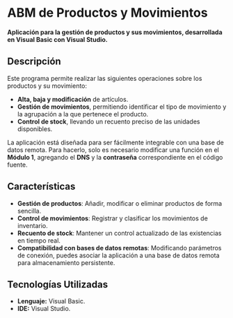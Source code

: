 # ABM de Productos y Movimientos

**Aplicación para la gestión de productos y sus movimientos, desarrollada en Visual Basic con Visual Studio.**

## Descripción

Este programa permite realizar las siguientes operaciones sobre los productos y su movimiento:

- **Alta, baja y modificación** de artículos.
- **Gestión de movimientos**, permitiendo identificar el tipo de movimiento y la agrupación a la que pertenece el producto.
- **Control de stock**, llevando un recuento preciso de las unidades disponibles.

La aplicación está diseñada para ser fácilmente integrable con una base de datos remota. Para hacerlo, solo es necesario modificar una función en el **Módulo 1**, agregando el **DNS** y la **contraseña** correspondiente en el código fuente.

## Características

- **Gestión de productos**: Añadir, modificar o eliminar productos de forma sencilla.
- **Control de movimientos**: Registrar y clasificar los movimientos de inventario.
- **Recuento de stock**: Mantener un control actualizado de las existencias en tiempo real.
- **Compatibilidad con bases de datos remotas**: Modificando parámetros de conexión, puedes asociar la aplicación a una base de datos remota para almacenamiento persistente.

## Tecnologías Utilizadas

- **Lenguaje:** Visual Basic.
- **IDE:** Visual Studio.
